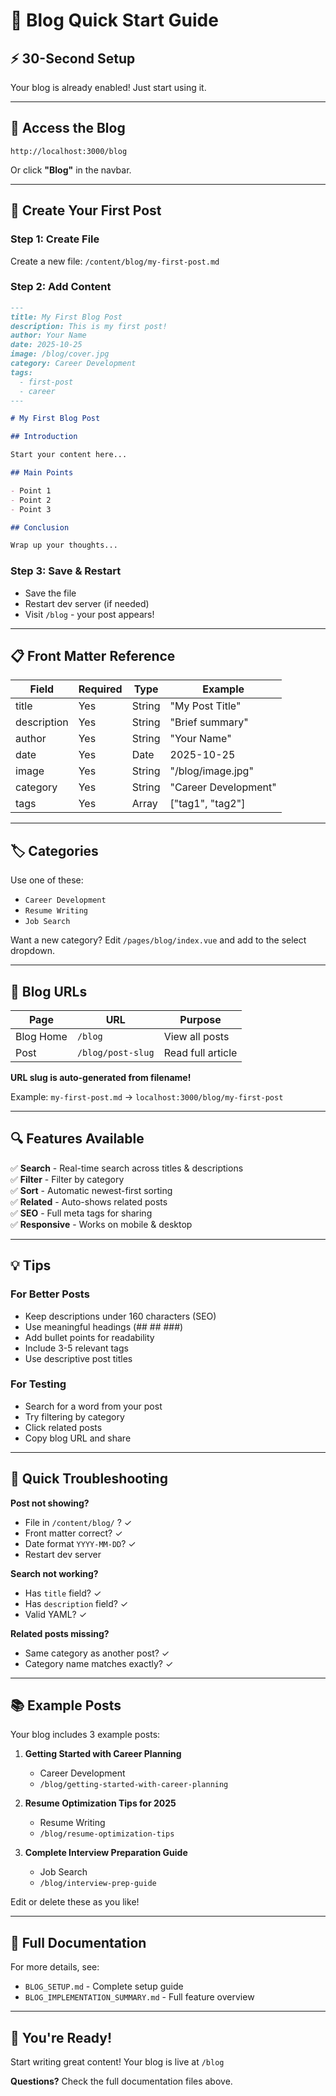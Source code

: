 # 🚀 Blog Quick Start Guide

## ⚡ 30-Second Setup

Your blog is already enabled! Just start using it.

---

## 📍 Access the Blog

```
http://localhost:3000/blog
```

Or click **"Blog"** in the navbar.

---

## 📝 Create Your First Post

### Step 1: Create File
Create a new file: `/content/blog/my-first-post.md`

### Step 2: Add Content
```markdown
---
title: My First Blog Post
description: This is my first post!
author: Your Name
date: 2025-10-25
image: /blog/cover.jpg
category: Career Development
tags:
  - first-post
  - career
---

# My First Blog Post

## Introduction

Start your content here...

## Main Points

- Point 1
- Point 2
- Point 3

## Conclusion

Wrap up your thoughts...
```

### Step 3: Save & Restart
- Save the file
- Restart dev server (if needed)
- Visit `/blog` - your post appears!

---

## 📋 Front Matter Reference

| Field | Required | Type | Example |
|-------|----------|------|---------|
| title | Yes | String | "My Post Title" |
| description | Yes | String | "Brief summary" |
| author | Yes | String | "Your Name" |
| date | Yes | Date | 2025-10-25 |
| image | Yes | String | "/blog/image.jpg" |
| category | Yes | String | "Career Development" |
| tags | Yes | Array | ["tag1", "tag2"] |

---

## 🏷️ Categories

Use one of these:
- `Career Development`
- `Resume Writing`
- `Job Search`

Want a new category? Edit `/pages/blog/index.vue` and add to the select dropdown.

---

## 🎯 Blog URLs

| Page | URL | Purpose |
|------|-----|---------|
| Blog Home | `/blog` | View all posts |
| Post | `/blog/post-slug` | Read full article |

**URL slug is auto-generated from filename!**

Example: `my-first-post.md` → `localhost:3000/blog/my-first-post`

---

## 🔍 Features Available

✅ **Search** - Real-time search across titles & descriptions  
✅ **Filter** - Filter by category  
✅ **Sort** - Automatic newest-first sorting  
✅ **Related** - Auto-shows related posts  
✅ **SEO** - Full meta tags for sharing  
✅ **Responsive** - Works on mobile & desktop  

---

## 💡 Tips

### For Better Posts
- Keep descriptions under 160 characters (SEO)
- Use meaningful headings (## ## ###)
- Add bullet points for readability
- Include 3-5 relevant tags
- Use descriptive post titles

### For Testing
- Search for a word from your post
- Try filtering by category
- Click related posts
- Copy blog URL and share

---

## 🐛 Quick Troubleshooting

**Post not showing?**
- File in `/content/blog/` ? ✓
- Front matter correct? ✓
- Date format `YYYY-MM-DD`? ✓
- Restart dev server

**Search not working?**
- Has `title` field? ✓
- Has `description` field? ✓
- Valid YAML? ✓

**Related posts missing?**
- Same category as another post? ✓
- Category name matches exactly? ✓

---

## 📚 Example Posts

Your blog includes 3 example posts:

1. **Getting Started with Career Planning**
   - Career Development
   - `/blog/getting-started-with-career-planning`

2. **Resume Optimization Tips for 2025**
   - Resume Writing
   - `/blog/resume-optimization-tips`

3. **Complete Interview Preparation Guide**
   - Job Search
   - `/blog/interview-prep-guide`

Edit or delete these as you like!

---

## 📖 Full Documentation

For more details, see:
- `BLOG_SETUP.md` - Complete setup guide
- `BLOG_IMPLEMENTATION_SUMMARY.md` - Full feature overview

---

## 🎉 You're Ready!

Start writing great content! Your blog is live at `/blog`

**Questions?** Check the full documentation files above.
